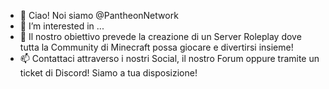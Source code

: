 - 👋 Ciao! Noi siamo @PantheonNetwork
- 👀 I’m interested in ...
- 🌱 Il nostro obiettivo prevede la creazione di un Server Roleplay dove tutta la Community di Minecraft possa giocare e divertirsi insieme!
- 📫 Contattaci attraverso i nostri Social, il nostro Forum oppure tramite un ticket di Discord! Siamo a tua disposizione!

<!---
PantheonNetwork/PantheonNetwork is a ✨ special ✨ repository because its `README.md` (this file) appears on your GitHub profile.
You can click the Preview link to take a look at your changes.
--->
